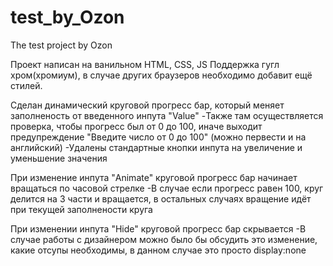 # test_by_Ozon
The test project by Ozon

Проект написан на ванильном HTML, CSS, JS
Поддержка гугл хром(хромиум), в случае других браузеров необходимо добавит ещё стилей.

Сделан динамический круговой прогресс бар, который меняет заполненость от введенного инпута "Value" 
    -Также там осуществляется проверка, чтобы прогресс был от 0 до 100, иначе выходит предупреждение "Введите число от 0 до 100" (можно первести и на английский)
    -Удалены стандартные кнопки инпута на увеличение и уменьшение значения

При изменение инпута "Animate" круговой прогресс бар начинает вращаться по часовой стрелке 
    -В случае если прогресс равен 100, круг делится на 3 части и вращается, в остальных случаях вращение идёт при текущей заполнености круга

При изменении инпута "Hide" круговой прогресс бар скрывается 
    -В случае работы с дизайнером можно было бы обсудить это изменение, какие отсупы необходимы, в данном случае это просто display:none
